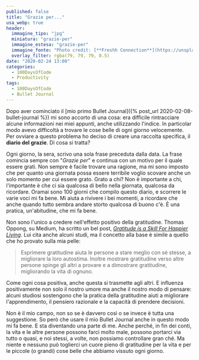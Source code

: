```yaml
---
published: false
title: "Grazie per..."
usa_webp: true
header:
  immagine_tipo: "jpg"
  miniatura: "grazie-per"
  immagine_estesa: "grazie-per"
  immagine_fonte: "Photo credit: [**Freshh Connection**](https://unsplash.com/@freshhconnection)"
  overlay_filter: rgba(79, 79, 79, 0.5)
date: "2020-02-24 13:00"
categories:
  - 100DaysOfCode
  - Productivity
tags:
  - 100DaysOfCode
  - Bullet Journal
---
```


Dopo aver cominciato il [mio primo Bullet Journal]({% post_url 2020-02-08-bullet-journal %}) mi sono accorto di una cosa: era difficile rintracciare alcune informazioni nei miei appunti, anche utilizzando l'indice. In particolar modo avevo difficoltà a trovare le cose belle di ogni giorno velocemente. Per ovviare a questo problema ho deciso di creare una raccolta specifica, il **diario del grazie**. Di cosa si tratta?

Ogni giorno, la sera, scrivo una sola frase preceduta dalla data. La frase comincia sempre con "_Grazie per_" e continua con un motivo per il quale essere grati. Non sempre è facile trovare una ragione, ma mi sono imposto che per quanto una giornata possa essere terribile voglio scovare anche un solo momento per cui essere grato. Grato a chi? Non è importante a chi, l'importante è che ci sia qualcosa di bello nella giornata, qualcosa da ricordare. Oramai sono 100 giorni che compilo questo diario, e scorrere le varie voci mi fa bene. Mi aiuta a rivivere i bei momenti, a ricordare che anche quando tutto sembra andare storto qualcosa di buono c'è. È una pratica, un'abitudine, che mi fa bene.

Non sono l'unico a credere nell'effetto positivo della gratitudine. Thomas Oppong, su Medium, ha scritto un bel post, _[Gratitude is a Skill For Happier Living](https://medium.com/kaizen-habits/gratitude-is-a-skill-for-happier-living-350a4d800042)_. Lui cita anche alcuni studi, ma il concetto alla base è simile a quello che ho provato sulla mia pelle:

> Esprimere gratitudine aiuta le persone a stare meglio con sé stesse, a migliorare la loro autostima. Inoltre mostrare gratitudine verso altre persone spinge gli altri a provare e a dimostrare gratitudine, migliorando la vita di ognuno.

Come ogni cosa positiva, anche questa si trasmette agli altri. E influenza positivamente non solo il nostro umore ma anche il nostro modo di pensare: alcuni studiosi sostengono che la pratica della gratitudine aiuti a migliorare l'apprendimento, il pensiero razionale e la capacità di prendere decisioni.

Non è il mio campo, non so se è davvero così o se invece è tutta una suggestione. So però che usare il mio Bullet Journal anche in questo modo mi fa bene. E sta diventando una parte di me. Anche perché, in fin dei conti, la vita e le altre persone possono farci molto male, possono portarci via tutto o quasi, e noi stessi, a volte, non possiamo controllare gran ché. Ma niente e nessuno può toglierci un cuore pieno di gratitudine per la vita e per le piccole (o grandi) cose belle che abbiamo vissuto ogni giorno.

